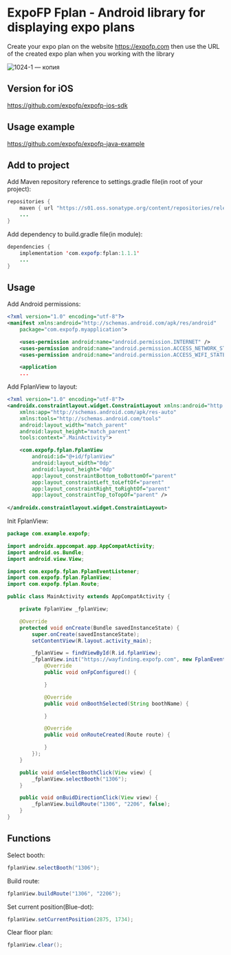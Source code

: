 # ExpoFP Fplan - Android library for displaying expo plans

Create your expo plan on the website https://expofp.com then use the URL of the created expo plan when you working with the library

![1024-1 — копия](https://user-images.githubusercontent.com/60826376/146822762-66188b40-54f4-49dd-9479-9166d8aec672.jpeg)

## Version for iOS

https://github.com/expofp/expofp-ios-sdk

## Usage example

https://github.com/expofp/expofp-java-example

## Add to project

Add Maven repository reference to settings.gradle file(in root of your project):

```java
repositories {
    maven { url "https://s01.oss.sonatype.org/content/repositories/releases" }
    ...
}
```

Add dependency to build.gradle file(in module):

```java
dependencies {
    implementation 'com.expofp:fplan:1.1.1'
    ... 
}
```

## Usage

Add Android permissions:

```xml
<?xml version="1.0" encoding="utf-8"?>
<manifest xmlns:android="http://schemas.android.com/apk/res/android"
    package="com.expofp.myapplication">

    <uses-permission android:name="android.permission.INTERNET" />
    <uses-permission android:name="android.permission.ACCESS_NETWORK_STATE" />
    <uses-permission android:name="android.permission.ACCESS_WIFI_STATE"/>

    <application
    ...
```

Add FplanView to layout:

```xml
<?xml version="1.0" encoding="utf-8"?>
<androidx.constraintlayout.widget.ConstraintLayout xmlns:android="http://schemas.android.com/apk/res/android"
    xmlns:app="http://schemas.android.com/apk/res-auto"
    xmlns:tools="http://schemas.android.com/tools"
    android:layout_width="match_parent"
    android:layout_height="match_parent"
    tools:context=".MainActivity">

    <com.expofp.fplan.FplanView
        android:id="@+id/fplanView"
        android:layout_width="0dp"
        android:layout_height="0dp"
        app:layout_constraintBottom_toBottomOf="parent"
        app:layout_constraintLeft_toLeftOf="parent"
        app:layout_constraintRight_toRightOf="parent"
        app:layout_constraintTop_toTopOf="parent" />
  
</androidx.constraintlayout.widget.ConstraintLayout>
```

Init FplanView:

```java
package com.example.expofp;

import androidx.appcompat.app.AppCompatActivity;
import android.os.Bundle;
import android.view.View;

import com.expofp.fplan.FplanEventListener;
import com.expofp.fplan.FplanView;
import com.expofp.fplan.Route;

public class MainActivity extends AppCompatActivity {

    private FplanView _fplanView;

    @Override
    protected void onCreate(Bundle savedInstanceState) {
        super.onCreate(savedInstanceState);
        setContentView(R.layout.activity_main);

        _fplanView = findViewById(R.id.fplanView);
        _fplanView.init("https://wayfinding.expofp.com", new FplanEventListener() {
            @Override
            public void onFpConfigured() {

            }

            @Override
            public void onBoothSelected(String boothName) {

            }

            @Override
            public void onRouteCreated(Route route) {

            }
        });
    }

    public void onSelectBoothClick(View view) {
        _fplanView.selectBooth("1306");
    }

    public void onBuidDirectionClick(View view) {
        _fplanView.buildRoute("1306", "2206", false);
    }
}
```

## Functions

Select booth:

```java
fplanView.selectBooth("1306");
```

Build route:

```java
fplanView.buildRoute("1306", "2206");
```

Set current position(Blue-dot):

```java
fplanView.setCurrentPosition(2875, 1734);
```

Clear floor plan:

```java
fplanView.clear();
```
